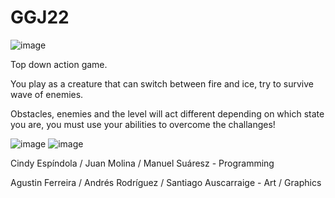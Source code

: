# GGJ22
![image](https://user-images.githubusercontent.com/82424347/159069957-73533f35-2d18-4f61-9026-6e947e290fe0.png)

Top down action game. 

You play as a creature that can switch between fire and ice, try to survive wave of enemies.

 Obstacles, enemies and the level will act different depending on which state you are, you must use your abilities to overcome the challanges!
 
![image](https://user-images.githubusercontent.com/82424347/159070030-43112ca8-f678-4a3e-a15a-bd45b08dd002.png)
![image](https://user-images.githubusercontent.com/82424347/159070035-91220633-7b30-4aff-95ec-432ab021ec87.png)

Cindy Espíndola / Juan Molina / Manuel Suáresz - Programming

Agustin Ferreira / Andrés Rodríguez / Santiago Auscarraige - Art / Graphics
